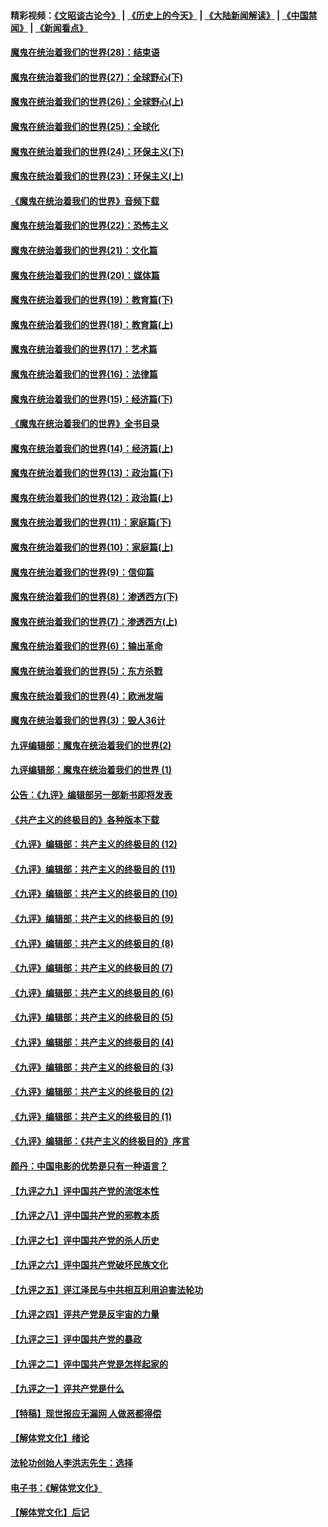 #### 精彩视频：[《文昭谈古论今》](http://45.32.25.56/wenzhao) | [《历史上的今天》](http://45.32.25.56/today-in-history) | [《大陆新闻解读》](http://45.32.25.56/ntdtv-comedy) | [《中国禁闻》](http://45.32.25.56/ntdtv-news) | [《新闻看点》](http://45.32.25.56/news-insight) 

 #### [魔鬼在统治着我们的世界(28)：结束语](../pages/nsc422/n10936246.md?t=02061140) 

#### [魔鬼在统治着我们的世界(27)：全球野心(下)](../pages/nsc422/n10928319.md?t=02061140) 

#### [魔鬼在统治着我们的世界(26)：全球野心(上)](../pages/nsc422/n10900318.md?t=02061140) 

#### [魔鬼在统治着我们的世界(25)：全球化](../pages/nsc422/n10788205.md?t=02061140) 

#### [魔鬼在统治着我们的世界(24)：环保主义(下)](../pages/nsc422/n10695307.md?t=02061140) 

#### [魔鬼在统治着我们的世界(23)：环保主义(上)](../pages/nsc422/n10688613.md?t=02061140) 

#### [《魔鬼在统治着我们的世界》音频下载](../pages/nsc422/n10635553.md?t=02061140) 

#### [魔鬼在统治着我们的世界(22)：恐怖主义](../pages/nsc422/n10614727.md?t=02061140) 

#### [魔鬼在统治着我们的世界(21)：文化篇](../pages/nsc422/n10597706.md?t=02061140) 

#### [魔鬼在统治着我们的世界(20)：媒体篇](../pages/nsc422/n10586579.md?t=02061140) 

#### [魔鬼在统治着我们的世界(19)：教育篇(下)](../pages/nsc422/n10564808.md?t=02061140) 

#### [魔鬼在统治着我们的世界(18)：教育篇(上)](../pages/nsc422/n10526970.md?t=02061140) 

#### [魔鬼在统治着我们的世界(17)：艺术篇](../pages/nsc422/n10499093.md?t=02061140) 

#### [魔鬼在统治着我们的世界(16)：法律篇](../pages/nsc422/n10485969.md?t=02061140) 

#### [魔鬼在统治着我们的世界(15)：经济篇(下)](../pages/nsc422/n10469975.md?t=02061140) 

#### [《魔鬼在统治着我们的世界》全书目录](../pages/nsc422/n10464261.md?t=02061140) 

#### [魔鬼在统治着我们的世界(14)：经济篇(上)](../pages/nsc422/n10457370.md?t=02061140) 

#### [魔鬼在统治着我们的世界(13)：政治篇(下)](../pages/nsc422/n10448270.md?t=02061140) 

#### [魔鬼在统治着我们的世界(12)：政治篇(上)](../pages/nsc422/n10444576.md?t=02061140) 

#### [魔鬼在统治着我们的世界(11)：家庭篇(下)](../pages/nsc422/n10440961.md?t=02061140) 

#### [魔鬼在统治着我们的世界(10)：家庭篇(上)](../pages/nsc422/n10435448.md?t=02061140) 

#### [魔鬼在统治着我们的世界(9)：信仰篇](../pages/nsc422/n10432159.md?t=02061140) 

#### [魔鬼在统治着我们的世界(8)：渗透西方(下)](../pages/nsc422/n10429603.md?t=02061140) 

#### [魔鬼在统治着我们的世界(7)：渗透西方(上)](../pages/nsc422/n10426013.md?t=02061140) 

#### [魔鬼在统治着我们的世界(6)：输出革命](../pages/nsc422/n10421536.md?t=02061140) 

#### [魔鬼在统治着我们的世界(5)：东方杀戮](../pages/nsc422/n10417707.md?t=02061140) 

#### [魔鬼在统治着我们的世界(4)：欧洲发端](../pages/nsc422/n10414890.md?t=02061140) 

#### [魔鬼在统治着我们的世界(3)：毁人36计](../pages/nsc422/n10411583.md?t=02061140) 

#### [九评编辑部：魔鬼在统治着我们的世界(2)](../pages/nsc422/n10410036.md?t=02061140) 

#### [九评编辑部：魔鬼在统治着我们的世界 (1)](../pages/nsc422/n10406825.md?t=02061140) 

#### [公告：《九评》编辑部另一部新书即将发表](../pages/nsc422/n10405104.md?t=02061140) 

#### [《共产主义的终极目的》各种版本下载](../pages/nsc422/n10022138.md?t=02061140) 

#### [《九评》编辑部：共产主义的终极目的 (12)](../pages/nsc422/n9933272.md?t=02061140) 

#### [《九评》编辑部：共产主义的终极目的 (11)](../pages/nsc422/n9924973.md?t=02061140) 

#### [《九评》编辑部：共产主义的终极目的 (10)](../pages/nsc422/n9920883.md?t=02061140) 

#### [《九评》编辑部：共产主义的终极目的 (9)](../pages/nsc422/n9916363.md?t=02061140) 

#### [《九评》编辑部：共产主义的终极目的 (8)](../pages/nsc422/n9912488.md?t=02061140) 

#### [《九评》编辑部：共产主义的终极目的 (7)](../pages/nsc422/n9901176.md?t=02061140) 

#### [《九评》编辑部：共产主义的终极目的 (6)](../pages/nsc422/n9899359.md?t=02061140) 

#### [《九评》编辑部：共产主义的终极目的 (5)](../pages/nsc422/n9893174.md?t=02061140) 

#### [《九评》编辑部：共产主义的终极目的 (4)](../pages/nsc422/n9891246.md?t=02061140) 

#### [《九评》编辑部：共产主义的终极目的 (3)](../pages/nsc422/n9879879.md?t=02061140) 

#### [《九评》编辑部：共产主义的终极目的 (2)](../pages/nsc422/n9876205.md?t=02061140) 

#### [《九评》编辑部：共产主义的终极目的 (1)](../pages/nsc422/n9865857.md?t=02061140) 

#### [《九评》编辑部：《共产主义的终极目的》序言](../pages/nsc422/n9862666.md?t=02061140) 

#### [颜丹：中国电影的优势是只有一种语言？](../pages/nsc422/n9583062.md?t=02061140) 

#### [【九评之九】评中国共产党的流氓本性](../pages/nsc422/n737542.md?t=02061140) 

#### [【九评之八】评中国共产党的邪教本质](../pages/nsc422/n735942.md?t=02061140) 

#### [【九评之七】评中国共产党的杀人历史](../pages/nsc422/n733806.md?t=02061140) 

#### [【九评之六】评中国共产党破坏民族文化](../pages/nsc422/n731667.md?t=02061140) 

#### [【九评之五】评江泽民与中共相互利用迫害法轮功](../pages/nsc422/n730058.md?t=02061140) 

#### [【九评之四】评共产党是反宇宙的力量](../pages/nsc422/n727814.md?t=02061140) 

#### [【九评之三】评中国共产党的暴政](../pages/nsc422/n725597.md?t=02061140) 

#### [【九评之二】评中国共产党是怎样起家的](../pages/nsc422/n723946.md?t=02061140) 

#### [【九评之一】评共产党是什么](../pages/nsc422/n722529.md?t=02061140) 

#### [【特稿】现世报应无漏网 人做恶都得偿](../pages/nsc422/n4215167.md?t=02061140) 

#### [【解体党文化】绪论](../pages/nsc422/n1449356.md?t=02061140) 

#### [法轮功创始人李洪志先生：选择](../pages/nsc422/n3580738.md?t=02061140) 

#### [电子书：《解体党文化》](../pages/nsc422/n1573484.md?t=02061140) 

#### [【解体党文化】后记](../pages/nsc422/n1531999.md?t=02061140) 

